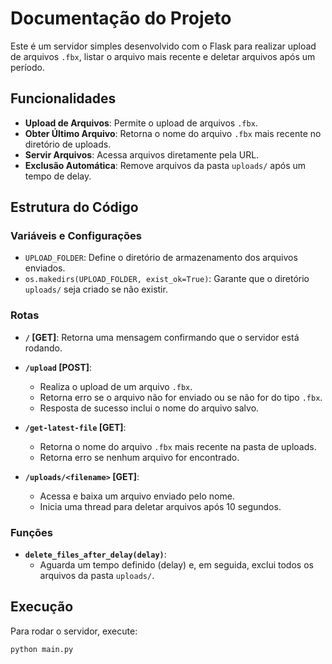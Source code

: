 # Documentação do Projeto

Este é um servidor simples desenvolvido com o Flask para realizar upload de arquivos `.fbx`, listar o arquivo mais recente e deletar arquivos após um período.

## Funcionalidades

- **Upload de Arquivos**: Permite o upload de arquivos `.fbx`.
- **Obter Último Arquivo**: Retorna o nome do arquivo `.fbx` mais recente no diretório de uploads.
- **Servir Arquivos**: Acessa arquivos diretamente pela URL.
- **Exclusão Automática**: Remove arquivos da pasta `uploads/` após um tempo de delay.

## Estrutura do Código

### Variáveis e Configurações

- `UPLOAD_FOLDER`: Define o diretório de armazenamento dos arquivos enviados.
- `os.makedirs(UPLOAD_FOLDER, exist_ok=True)`: Garante que o diretório `uploads/` seja criado se não existir.

### Rotas

- **`/` [GET]**: Retorna uma mensagem confirmando que o servidor está rodando.
  
- **`/upload` [POST]**:
  - Realiza o upload de um arquivo `.fbx`.
  - Retorna erro se o arquivo não for enviado ou se não for do tipo `.fbx`.
  - Resposta de sucesso inclui o nome do arquivo salvo.

- **`/get-latest-file` [GET]**:
  - Retorna o nome do arquivo `.fbx` mais recente na pasta de uploads.
  - Retorna erro se nenhum arquivo for encontrado.

- **`/uploads/<filename>` [GET]**:
  - Acessa e baixa um arquivo enviado pelo nome.
  - Inicia uma thread para deletar arquivos após 10 segundos.

### Funções

- **`delete_files_after_delay(delay)`**:
  - Aguarda um tempo definido (delay) e, em seguida, exclui todos os arquivos da pasta `uploads/`.

## Execução

Para rodar o servidor, execute:

```bash
python main.py

